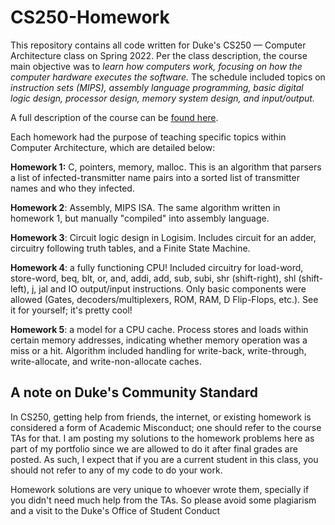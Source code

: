 # CS250-Homework

This repository contains all code written for Duke's CS250 — Computer Architecture class on Spring 2022. Per the class description, the course main objective was to *learn how computers work, focusing on how the computer hardware executes the software.* The schedule included topics on *instruction sets (MIPS), assembly language programming, basic digital logic design, processor design, memory system design, and input/output.*

A full description of the course can be [found here](https://web.archive.org/web/20220704180757/http://people.ee.duke.edu/~sorin/ece250/).

Each homework had the purpose of teaching specific topics within Computer Architecture, which are detailed below:

**Homework 1:** C, pointers, memory, malloc. This is an algorithm that parsers a list of infected-transmitter name pairs into a sorted list of transmitter names and who they infected.

**Homework 2**: Assembly, MIPS ISA. The same algorithm written in homework 1, but manually "compiled" into assembly language.

**Homework 3**: Circuit logic design in Logisim. Includes circuit for an adder, circuitry following truth tables, and a Finite State Machine.

**Homework 4**: a fully functioning CPU! Included circuitry for load-word, store-word, beq, blt, or, and, addi, add, sub, subi, shr (shift-right), shl (shift-left), j, jal and IO output/input instructions. Only basic components were allowed (Gates, decoders/multiplexers, ROM, RAM, D Flip-Flops, etc.). See it for yourself; it's pretty cool!

**Homework 5**: a model for a CPU cache. Process stores and loads within certain memory addresses, indicating whether memory operation was a miss or a hit. Algorithm included handling for write-back, write-through, write-allocate, and write-non-allocate caches.

## A note on Duke's Community Standard

In CS250, getting help from friends, the internet, or existing homework is considered a form of Academic Misconduct; one should refer to the course TAs for that. I am posting my solutions to the homework problems here as part of my portfolio since we are allowed to do it after final grades are posted. As such, I expect that if you are a current student in this class, you should not refer to any of my code to do your work.

Homework solutions are very unique to whoever wrote them, specially if you didn't need much help from the TAs. So please avoid some plagiarism and a visit to the Duke's Office of Student Conduct